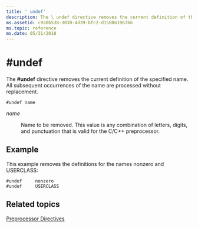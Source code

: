 ```yaml
---
title: ' undef'
description: The \ undef directive removes the current definition of the specified name. All subsequent occurrences of the name are processed without replacement.
ms.assetid: c9a0b538-3030-4d39-bfc2-d158061967b6
ms.topic: reference
ms.date: 05/31/2018
---
```


# \#undef

The **\#undef** directive removes the current definition of the specified name. All subsequent occurrences of the name are processed without replacement.

``` syntax
#undef name
```

<dl> <dt>

<span id="name"></span><span id="NAME"></span>*name*
</dt> <dd>

Name to be removed. This value is any combination of letters, digits, and punctuation that is valid for the C/C++ preprocessor.

</dd> </dl>

## Example

This example removes the definitions for the names nonzero and USERCLASS:

``` syntax
#undef     nonzero
#undef     USERCLASS
```

## Related topics

<dl> <dt>

[Preprocessor Directives](preprocessor-directives.md)
</dt> </dl>

 

 




